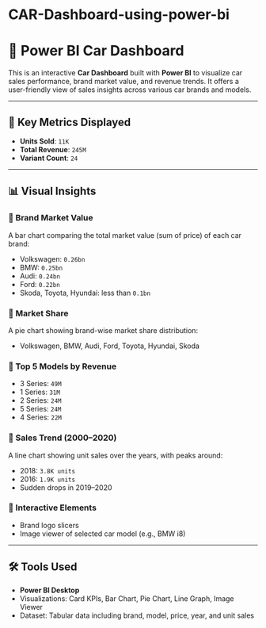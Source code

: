 # CAR-Dashboard-using-power-bi
# 🚗 Power BI Car Dashboard

This is an interactive **Car Dashboard** built with **Power BI** to visualize car sales performance, brand market value, and revenue trends. It offers a user-friendly view of sales insights across various car brands and models.

---

## 📌 Key Metrics Displayed

- **Units Sold**: `11K`
- **Total Revenue**: `245M`
- **Variant Count**: `24`

---

## 📊 Visual Insights

### 🔹 Brand Market Value
A bar chart comparing the total market value (sum of price) of each car brand:
- Volkswagen: `0.26bn`
- BMW: `0.25bn`
- Audi: `0.24bn`
- Ford: `0.22bn`
- Skoda, Toyota, Hyundai: less than `0.1bn`

### 🔹 Market Share
A pie chart showing brand-wise market share distribution:
- Volkswagen, BMW, Audi, Ford, Toyota, Hyundai, Skoda

### 🔹 Top 5 Models by Revenue
- 3 Series: `49M`
- 1 Series: `31M`
- 2 Series: `24M`
- 5 Series: `24M`
- 4 Series: `22M`

### 🔹 Sales Trend (2000–2020)
A line chart showing unit sales over the years, with peaks around:
- 2018: `3.8K units`
- 2016: `1.9K units`
- Sudden drops in 2019–2020

### 🔹 Interactive Elements
- Brand logo slicers
- Image viewer of selected car model (e.g., BMW i8)

---

## 🛠️ Tools Used

- **Power BI Desktop**
- Visualizations: Card KPIs, Bar Chart, Pie Chart, Line Graph, Image Viewer
- Dataset: Tabular data including brand, model, price, year, and unit sales




